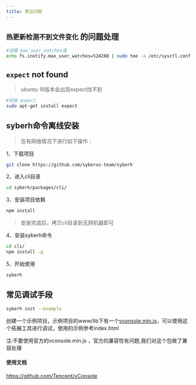 ```yaml
---
title: 常见问题
---
```


## `热更新检测不到文件变化` 的问题处理

```bash
#设置 max_user_watches值
echo fs.inotify.max_user_watches=524288 | sudo tee -a /etc/sysctl.conf && sudo sysctl -p
```

## `expect` not found
> ubuntu 16版本会出现expect找不到

```bash
#安装 expect
sudo apt-get install expect
```

## syberh命令离线安装
> 在有网络情况下进行如下操作：

1、下载项目
```bash
git clone https://github.com/syberos-team/syberh
```
2、进入cli目录
```bash
cd syberh/packages/cli/
```
3、安装项目依赖
```bash
npm install
```
> 安装完成后，拷贝cli目录到无网机器即可

4、安装syberh命令
```bash
cd cli/
npm install -g
```

5、开始使用
```bash
syberh
```

## 常见调试手段
```bash
syberh init --example
```
创建一个示例项目，示例项目的www/lib下有一个[vconsole.min.js](/js/vconsole.min.js)，可以使用这个拓展工具进行调试，使用的示例参考index.html

注:不要使用官方的vconsole.min.js ，官方的兼容性有问题,我们对这个包做了兼容处理

#### 使用文档
https://github.com/Tencent/vConsole
